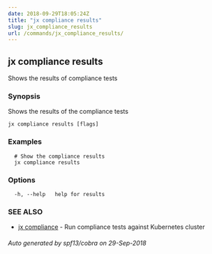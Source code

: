 ```yaml
---
date: 2018-09-29T18:05:24Z
title: "jx compliance results"
slug: jx_compliance_results
url: /commands/jx_compliance_results/
---
```

## jx compliance results

Shows the results of compliance tests

### Synopsis

Shows the results of the compliance tests

```
jx compliance results [flags]
```

### Examples

```
  # Show the compliance results
  jx compliance results
```

### Options

```
  -h, --help   help for results
```

### SEE ALSO

* [jx compliance](/commands/jx_compliance/)	 - Run compliance tests against Kubernetes cluster

###### Auto generated by spf13/cobra on 29-Sep-2018
